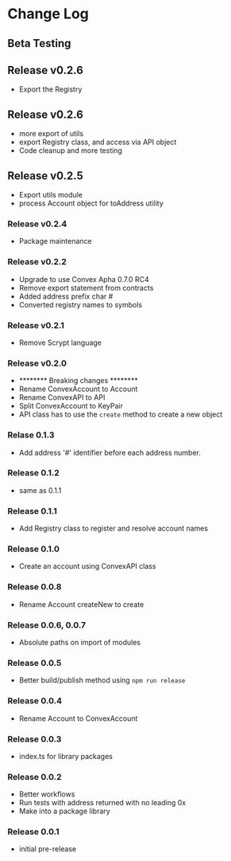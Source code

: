# Change Log

## Beta Testing

## Release v0.2.6
+   Export the Registry

## Release v0.2.6
+   more export of utils
+   export Registry class, and access via API object
+   Code cleanup and more testing

## Release v0.2.5
+   Export utils module
+   process Account object for toAddress utility

### Release v0.2.4
+   Package maintenance

### Release v0.2.2
+   Upgrade to use Convex Apha 0.7.0 RC4
+   Remove export statement from contracts
+   Added address prefix char #
+   Converted registry names to symbols

### Release v0.2.1
+   Remove Scrypt language

### Release v0.2.0
+   ******** Breaking changes ********
+   Rename ConvexAccount to Account
+   Rename ConvexAPI to API
+   Split ConvexAccount to KeyPair
+   API class has to use the `create` method to create a new object

### Relase 0.1.3
+   Add address '#' identifier before each address number.

### Release 0.1.2
+   same as 0.1.1

### Release 0.1.1
+   Add Registry class to register and resolve account names

### Release 0.1.0
+   Create an account using ConvexAPI class

### Release 0.0.8
+   Rename Account createNew to create

### Release 0.0.6, 0.0.7
+   Absolute paths on import of modules

### Release 0.0.5
+   Better build/publish method using `npm run release`

### Release 0.0.4
+   Rename Account to ConvexAccount

### Release 0.0.3
+   index.ts for library packages

### Release 0.0.2
+   Better workflows
+   Run tests with address returned with no leading 0x
+   Make into a package library

### Release 0.0.1
+   initial pre-release

